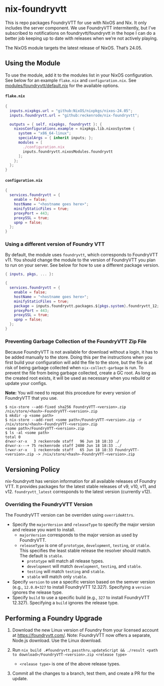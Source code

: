 # nix-foundryvtt

This is repo packages FoundryVTT for use with NixOS and Nix. It only includes the server component.
We use FoundryVTT intermitently, but I’ve subscribed to notifications on foundryvtt/foundryvtt in
the hope I can do a better job keeping up to date with releases when we’re not actively playing.

The NixOS module targets the latest release of NixOS. That’s 24.05. 

## Using the Module

To use the module, add it to the modules list in your NixOS configuration. See below for an example `flake.nix` and
`configuration.nix`. See [modules/foundryvtt/default.nix][1] for the available options.

#### `flake.nix`
```nix
{
  inputs.nixpkgs.url = "github:NixOS/nixpkgs/nixos-24.05";
  inputs.foundryvtt.url = "github:reckenrode/nix-foundryvtt";

  outputs = { self, nixpkgs, foundryvtt }: {
    nixosConfigurations.example = nixpkgs.lib.nixosSystem {
      system = "x86_64-linux";
      specialArgs = { inherit inputs; };
      modules = [
        ./configuration.nix
	    inputs.foundryvtt.nixosModules.foundryvtt
      ];
    };
  };
}
```

#### `configuration.nix`

```nix
{
  services.foundryvtt = {
    enable = false;
    hostName = "<hostname goes here>";
    minifyStaticFiles = true;
    proxyPort = 443;
    proxySSL = true;
    upnp = false;
  };
}
```

### Using a different version of Foundry VTT

By default, the module uses `foundryvtt`, which corresponds to FoundryVTT v11. You should change the module to
the version of FoundryVTT you plan to run on your server. See below for how to use a different package version.

```nix
{ inputs, pkgs, ... }:

{
  services.foundryvtt = {
    enable = false;
    hostName = "<hostname goes here>";
    minifyStaticFiles = true;
    package = inputs.foundryvtt.packages.${pkgs.system}.foundryvtt_12; # Sets the version to the latest FoundryVTT v12.
    proxyPort = 443;
    proxySSL = true;
    upnp = false;
  };
}
```

### Preventing Garbage Collection of the FoundryVTT Zip File

Because FoundryVTT is not available for download without a login, it has to be added manually to the store. Doing this
per the instructions when you first build your configuration will add the file to the store, but the file is at risk
of being garbage collected when `nix-collect-garbage` is run. To prevent the file from being garbage collected, create a
GC root. As long as the created root exists, it will be used as necessary when you rebuild or update your configs.

**Note:** You will need to repeat this procedure for every version of FoundryVTT that you use. 

```shell
$ nix-store --add-fixed sha256 FoundryVTT-<version>.zip
/nix/store/<hash>-FoundryVTT-<version>.zip
$ mkdir -p <some path>
$ nix-store --add-root <some path>/FoundryVTT-<version>.zip -r /nix/store/<hash>-FoundryVTT-<version>.zip
<some path>/FoundryVTT-<version>.zip
$ ls -al <some path>
total 0
drwxr-xr-x   3 reckenrode staff   96 Jun 18 18:33 ./
drwxr-x---+ 75 reckenrode staff 2400 Jun 18 18:33 ../
lrwxr-xr-x   1 reckenrode staff   65 Jun 18 18:33 FoundryVTT-<version>.zip -> /nix/store/<hash>-FoundryVTT-<version>.zip
```

## Versioning Policy

nix-foundryvtt has version information for all available releases of Foundry VTT. It provides packages for the latest
stable releases of v9, v10, v11, and v12. `foundryvtt_latest` corresponds to the latest version (currently v12).

### Overriding the FoundryVTT Version

The FoundryVTT version can be overriden using `overrideAttrs`.

* Specify the `majorVersion` and `releaseType` to specify the major version and release you want to install.
  * `majorVersion` corresponds to the major version as used by FoundryVTT.
  * `releaseType` is one of `prototype`, `development`, `testing`, or `stable`. This specifies the least stable release
    the resolver should match. The default is `stable`.
    * `prototype` will match all release types.
    * `development` will match `development`, `testing`, and `stable`.
    * `testing` will match `testing` and `stable`.
    * `stable` will match only `stable`.
* Specify `version` to use a specific version based on the semver version (e.g., `12.0.0+327` to install
  FoundryVTT 12.327). Specifying a `version` ignores the release type.
* Specify `build` to use a specific build (e.g., `327` to install FoundryVTT 12.327). Specifying a `build` ignores the
  release type.

## Performing a Foundry Upgrade

1. Download the new Linux version of Foundry from your licensed account at https://foundryvtt.com/.
   Note: FoundryVTT now offers a separate, Node.js download. Use the Linux download.

2. Run `nix build .#foundryvtt.passthru.updateScript && ./result <path to download>/FoundryVTT-<version>.zip <release type>`
   * `<release type>` is one of the above release types.

3. Commit all the changes to a branch, test them, and create a PR for the update.

[1]: https://github.com/reckenrode/nix-foundryvtt/blob/main/modules/foundryvtt/default.nix
